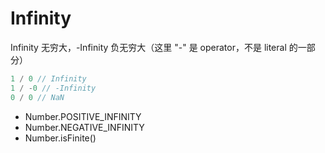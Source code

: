 # Infinity

Infinity 无穷大，-Infinity 负无穷大（这里 "-" 是 operator，不是 literal 的一部分）

```js
1 / 0 // Infinity
1 / -0 // -Infinity
0 / 0 // NaN
```

- Number.POSITIVE_INFINITY
- Number.NEGATIVE_INFINITY
- Number.isFinite()
